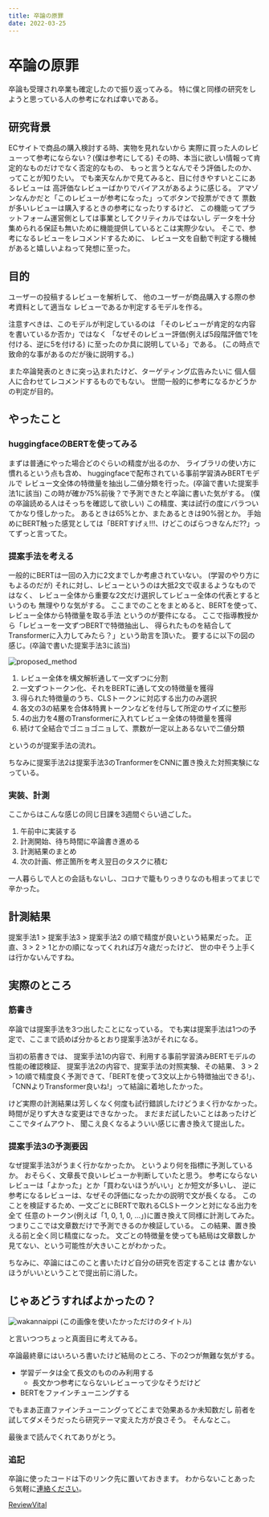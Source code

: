 ```yaml
---
title: 卒論の原罪
date: 2022-03-25
---
```


# 卒論の原罪

卒論も受理され卒業も確定したので振り返ってみる。
特に僕と同様の研究をしようと思っている人の参考になれば幸いである。


## 研究背景

ECサイトで商品の購入検討する時、実物を見れないから
実際に買った人のレビューって参考にならない？(僕は参考にしてる)
その時、本当に欲しい情報って肯定的なものだけでなく否定的なもの、
もっと言うとなんでそう評価したのか、ってことが知りたい。
でも楽天なんかで見てみると、目に付きやすいとこにあるレビューは
高評価なレビューばかりでバイアスがあるように感じる。
アマゾンなんかだと「このレビューが参考になった」ってボタンで投票ができて
票数が多いレビューは購入するときの参考になったりするけど、
この機能ってプラットフォーム運営側としては事業としてクリティカルではないし
データを十分集められる保証も無いために機能提供しているとこは実際少ない。
そこで、参考になるレビューをレコメンドするために、
レビュー文を自動で判定する機械があると嬉しいよねって発想に至った。


## 目的

ユーザーの投稿するレビューを解析して、
他のユーザーが商品購入する際の参考資料として適当な
レビューであるか判定するモデルを作る。

注意すべきは、このモデルが判定しているのは
「そのレビューが肯定的な内容を書いているか否か」ではなく
「なぜそのレビュー評価(例えば5段階評価で1を付ける、逆に5を付ける)
に至ったのか具に説明している」である。
(この時点で致命的な事があるのだが後に説明する。)

また卒論発表のときに突っ込まれたけど、ターゲティング広告みたいに
個人個人に合わせてレコメンドするものでもない。
世間一般的に参考になるかどうかの判定が目的。


## やったこと

### huggingfaceのBERTを使ってみる

まずは普通にやった場合どのぐらいの精度が出るのか、
ライブラリの使い方に慣れるという点も含め、
huggingfaceで配布されている事前学習済みBERTモデルで
レビュー文全体の特徴量を抽出し二値分類を行った。(卒論で書いた提案手法1に該当)
この時が確か75%前後？で予測できたと卒論に書いた気がする。
(僕の卒論読める人はそっちを確認して欲しい)
この精度、実は試行の度にバラついてかなり怪しかった。
あるときは65%とか、またあるときは90%弱とか。
手始めにBERT触った感覚としては「BERTすげぇ!!!、けどこのばらつきなんだ??」ってずっと言ってた。

### 提案手法を考える

一般的にBERTは一回の入力に2文までしか考慮されていない。
(学習のやり方にもよるのだが)
それに対し、レビューというのは大抵2文で収まるようなものではなく、
レビュー全体から重要な2文だけ選択してレビュー全体の代表とするというのも
無理やりな気がする。
ここまでのことをまとめると、BERTを使って、レビュー全体から特徴量を取る手法
というのが要件になる。
ここで指導教授から「レビューを一文ずつBERTで特徴抽出し、
得られたものを結合してTransformerに入力してみたら？」という助言を頂いた。
要するに以下の図の感じ。(卒論で書いた提案手法3に該当)

![proposed_method](https://user-images.githubusercontent.com/58410530/151568274-81e7783c-7b94-4a25-b8d4-42b98771553c.png)

1. レビュー全体を構文解析通して一文ずつに分割
2. 一文ずつトークン化、それをBERTに通して文の特徴量を獲得
3. 得られた特徴量のうち、CLSトークンに対応する出力のみ選択
4. 各文の3の結果を合体&特異トークンなどを付与して所定のサイズに整形
5. 4の出力を4層のTransformerに入れてレビュー全体の特徴量を獲得
6. 続けて全結合でゴニョゴニョして、票数が一定以上あるないで二値分類

というのが提案手法の流れ。

ちなみに提案手法2は提案手法3のTranformerをCNNに置き換えた対照実験になっている。


### 実装、計測

ここからはこんな感じの同じ日課を3週間ぐらい過ごした。

1. 午前中に実装する
2. 計測開始、待ち時間に卒論書き進める
3. 計測結果のまとめ
4. 次の計画、修正箇所を考え翌日のタスクに積む

一人暮らしで人との会話もないし、コロナで籠もりっきりなのも相まってまじで辛かった。


## 計測結果

提案手法1 > 提案手法3 > 提案手法2 の順で精度が良いという結果だった。
正直、3 > 2 > 1とかの順になってくれれば万々歳だったけど、
世の中そう上手くは行かないんですね。


## 実際のところ

### 筋書き

卒論では提案手法を3つ出したことになっている。
でも実は提案手法は1つの予定で、ここまで読めば分かるとおり提案手法3がそれになる。

当初の筋書きでは、
提案手法1の内容で、利用する事前学習済みBERTモデルの性能の確認検証、
提案手法2の内容で、提案手法の対照実験、その結果、
3 > 2 > 1の順で精度良く予測できて、「BERTを使って3文以上から特徴抽出できる!」、
「CNNよりTransformer良いね!」って結論に着地したかった。

けど実際の計測結果は芳しくなく何度も試行錯誤したけどうまく行かなかった。
時間が足りず大きな変更はできなかった。
まだまだ試したいことはあったけどここでタイムアウト、
聞こえ良くなるよういい感じに書き換えて提出した。


### 提案手法3の予測要因

なぜ提案手法3がうまく行かなかったか。
というより何を指標に予測しているか。
おそらく、文章長で良いレビューか判断していたと思う。
参考にならないレビューは「よかった」とか「買わないほうがいい」とか短文が多いし、
逆に参考になるレビューは、なぜその評価になったかの説明で文が長くなる。
このことを検証するため、一文ごとにBERTで取れるCLSトークンと対になる出力を全て
任意のトークン(例えば「1, 0, 1, 0, ...」)に置き換えて同様に計測してみた。
つまりここでは文章数だけで予測できるのか検証している。
この結果、置き換える前と全く同じ精度になった。
文ごとの特徴量を使っても結局は文章数しか見てない、という可能性が大きいことがわかった。

ちなみに、卒論にはこのこと書いたけど自分の研究を否定することは
書かないほうがいいということで提出前に消した。


## じゃあどうすればよかったの？

![wakannaippi](https://user-images.githubusercontent.com/58410530/159123475-2a7eeba4-810a-4282-9964-1f9bade4985a.jpg)
(この画像を使いたかっただけのタイトル)

と言いつつちょっと真面目に考えてみる。

卒論最終章にはいろいろ書いたけど結局のところ、下の2つが無難な気がする。

- 学習データは全て長文のもののみ利用する
  - 長文かつ参考にならないレビューって少なそうだけど
- BERTをファインチューニングする

でもまあ正直ファインチューニングってどこまで効果あるか未知数だし
前者を試してダメそうだったら研究テーマ変えた方が良さそう。
そんなとこ。

最後まで読んでくれてありがとう。


### 追記

卒論に使ったコードは下のリンク先に置いておきます。
わからないことあったら気軽に[連絡ください](mailto:wetsand.wfs@gmail.com)。

[ReviewVital](https://github.com/kakubin/review_vital)
